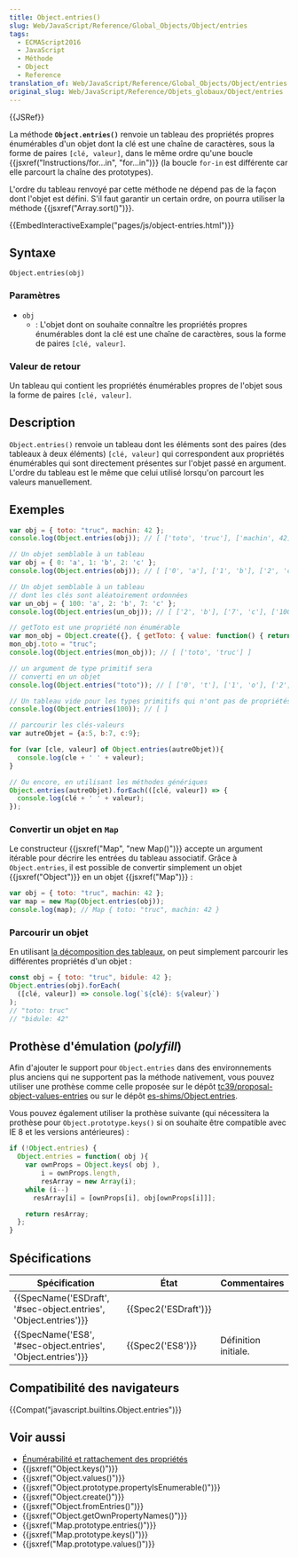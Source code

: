 ```yaml
---
title: Object.entries()
slug: Web/JavaScript/Reference/Global_Objects/Object/entries
tags:
  - ECMAScript2016
  - JavaScript
  - Méthode
  - Object
  - Reference
translation_of: Web/JavaScript/Reference/Global_Objects/Object/entries
original_slug: Web/JavaScript/Reference/Objets_globaux/Object/entries
---
```

{{JSRef}}

La méthode **`Object.entries()`** renvoie un tableau des propriétés propres énumérables d'un objet dont la clé est une chaîne de caractères, sous la forme de paires `[clé, valeur]`, dans le même ordre qu'une boucle {{jsxref("Instructions/for...in", "for...in")}} (la boucle `for-in` est différente car elle parcourt la chaîne des prototypes).

L'ordre du tableau renvoyé par cette méthode ne dépend pas de la façon dont l'objet est défini. S'il faut garantir un certain ordre, on pourra utiliser la méthode {{jsxref("Array.sort()")}}.

{{EmbedInteractiveExample("pages/js/object-entries.html")}}

## Syntaxe

    Object.entries(obj)

### Paramètres

- `obj`
  - : L'objet dont on souhaite connaître les propriétés propres énumérables dont la clé est une chaîne de caractères, sous la forme de paires `[clé, valeur]`.

### Valeur de retour

Un tableau qui contient les propriétés énumérables propres de l'objet sous la forme de paires `[clé, valeur]`.

## Description

`Object.entries()` renvoie un tableau dont les éléments sont des paires (des tableaux à deux éléments)  `[clé, valeur]` qui correspondent aux propriétés énumérables qui sont directement présentes sur l'objet passé en argument. L'ordre du tableau est le même que celui utilisé lorsqu'on parcourt les valeurs manuellement.

## Exemples

```js
var obj = { toto: "truc", machin: 42 };
console.log(Object.entries(obj)); // [ ['toto', 'truc'], ['machin', 42] ]

// Un objet semblable à un tableau
var obj = { 0: 'a', 1: 'b', 2: 'c' };
console.log(Object.entries(obj)); // [ ['0', 'a'], ['1', 'b'], ['2', 'c'] ]

// Un objet semblable à un tableau
// dont les clés sont aléatoirement ordonnées
var un_obj = { 100: 'a', 2: 'b', 7: 'c' };
console.log(Object.entries(un_obj)); // [ ['2', 'b'], ['7', 'c'], ['100', 'a'] ]

// getToto est une propriété non énumérable
var mon_obj = Object.create({}, { getToto: { value: function() { return this.toto; } } });
mon_obj.toto = "truc";
console.log(Object.entries(mon_obj)); // [ ['toto', 'truc'] ]

// un argument de type primitif sera
// converti en un objet
console.log(Object.entries("toto")); // [ ['0', 't'], ['1', 'o'], ['2', 't'],  ['3', 'o'] ]

// Un tableau vide pour les types primitifs qui n'ont pas de propriétés
console.log(Object.entries(100)); // [ ]

// parcourir les clés-valeurs
var autreObjet = {a:5, b:7, c:9};

for (var [cle, valeur] of Object.entries(autreObjet)){
  console.log(cle + ' ' + valeur);
}

// Ou encore, en utilisant les méthodes génériques
Object.entries(autreObjet).forEach(([clé, valeur]) => {
  console.log(clé + ' ' + valeur);
});
```

### Convertir un objet en `Map`

Le constructeur {{jsxref("Map", "new Map()")}} accepte un argument itérable pour décrire les entrées du tableau associatif. Grâce à `Object.entries`, il est possible de convertir simplement un objet {{jsxref("Object")}} en un objet {{jsxref("Map")}} :

```js
var obj = { toto: "truc", machin: 42 };
var map = new Map(Object.entries(obj));
console.log(map); // Map { toto: "truc", machin: 42 }
```

### Parcourir un objet

En utilisant [la décomposition des tableaux](/fr/docs/Web/JavaScript/Reference/Opérateurs/Affecter_par_décomposition#Décomposition_d'un_tableau), on peut simplement parcourir les différentes propriétés d'un objet :

```js
const obj = { toto: "truc", bidule: 42 };
Object.entries(obj).forEach(
  ([clé, valeur]) => console.log(`${clé}: ${valeur}`)
);
// "toto: truc"
// "bidule: 42"
```

## Prothèse d'émulation (_polyfill_)

Afin d'ajouter le support pour `Object.entries` dans des environnements plus anciens qui ne supportent pas la méthode nativement, vous pouvez utiliser une prothèse comme celle proposée sur le dépôt [tc39/proposal-object-values-entries](https://github.com/tc39/proposal-object-values-entries) ou sur le dépôt [es-shims/Object.entries](https://github.com/es-shims/Object.entries).

Vous pouvez également utiliser la prothèse suivante (qui nécessitera la prothèse pour `Object.prototype.keys()` si on souhaite être compatible avec IE 8 et les versions antérieures) :

```js
if (!Object.entries) {
  Object.entries = function( obj ){
    var ownProps = Object.keys( obj ),
        i = ownProps.length,
        resArray = new Array(i);
    while (i--)
      resArray[i] = [ownProps[i], obj[ownProps[i]]];

    return resArray;
  };
}
```

## Spécifications

| Spécification                                                                        | État                         | Commentaires         |
| ------------------------------------------------------------------------------------ | ---------------------------- | -------------------- |
| {{SpecName('ESDraft', '#sec-object.entries', 'Object.entries')}} | {{Spec2('ESDraft')}} |                      |
| {{SpecName('ES8', '#sec-object.entries', 'Object.entries')}}     | {{Spec2('ES8')}}         | Définition initiale. |

## Compatibilité des navigateurs

{{Compat("javascript.builtins.Object.entries")}}

## Voir aussi

- [Énumérabilité et rattachement des propriétés](/fr/docs/Web/JavaScript/Caractère_énumérable_des_propriétés_et_rattachement)
- {{jsxref("Object.keys()")}}
- {{jsxref("Object.values()")}}
- {{jsxref("Object.prototype.propertyIsEnumerable()")}}
- {{jsxref("Object.create()")}}
- {{jsxref("Object.fromEntries()")}}
- {{jsxref("Object.getOwnPropertyNames()")}}
- {{jsxref("Map.prototype.entries()")}}
- {{jsxref("Map.prototype.keys()")}}
- {{jsxref("Map.prototype.values()")}}
